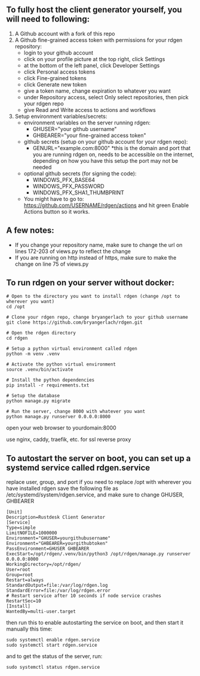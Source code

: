 ## To fully host the client generator yourself, you will need to following:

1. A Github account with a fork of this repo  
2. A Github fine-grained access token with permissions for your rdgen
   repository:
    * login to your github account  
    * click on your profile picture at the top right, click Settings  
    * at the bottom of the left panel, click Developer Settings  
    * click Personal access tokens  
    * click Fine-grained tokens  
    * click Generate new token  
    * give a token name, change expiration to whatever you want  
    * under Repository access, select Only select repositories, then pick your
      rdgen repo  
    * give Read and Write access to actions and workflows  
3. Setup environment variables/secrets:
    * environment variables on the server running rdgen:  
        * GHUSER="your github username"  
        * GHBEARER="your fine-grained access token"  
    * github secrets (setup on your github account for your rdgen repo):  
        * GENURL="example.com:8000"  *this is the domain and port that you are
          running rdgen on, needs to be accessible on the internet, depending
          on how you have this setup the port may not be needed  
    * optional github secrets (for signing the code):  
        * WINDOWS_PFX_BASE64  
        * WINDOWS_PFX_PASSWORD  
        * WINDOWS_PFX_SHA1_THUMBPRINT  
    * You might have to go to: https://github.com/USERNAME/rdgen/actions and hit green Enable Actions button so it works.

## A few notes:

* If you change your repository name, make sure to change the url on lines
  172-203 of views.py to reflect the change
* If you are running on http instead of https, make sure to make the change on
  line 75 of views.py
  
## To run rdgen on your server without docker:  

```
# Open to the directory you want to install rdgen (change /opt to wherever you want)  
cd /opt

# Clone your rdgen repo, change bryangerlach to your github username
git clone https://github.com/bryangerlach/rdgen.git

# Open the rdgen directory
cd rdgen

# Setup a python virtual environment called rdgen
python -m venv .venv

# Activate the python virtual environment 
source .venv/bin/activate

# Install the python dependencies
pip install -r requirements.txt

# Setup the database
python manage.py migrate

# Run the server, change 8000 with whatever you want
python manage.py runserver 0.0.0.0:8000
```

open your web browser to yourdomain:8000

use nginx, caddy, traefik, etc. for ssl reverse proxy

## To autostart the server on boot, you can set up a systemd service called rdgen.service

replace user, group, and port if you need to  replace /opt with wherever you
have installed rdgen  save the following file as
/etc/systemd/system/rdgen.service, and make sure to change GHUSER, GHBEARER

```
[Unit]
Description=Rustdesk Client Generator
[Service]
Type=simple
LimitNOFILE=1000000
Environment="GHUSER=yourgithubusername"
Environment="GHBEARER=yourgithubtoken"
PassEnvironment=GHUSER GHBEARER
ExecStart=/opt/rdgen/.venv/bin/python3 /opt/rdgen/manage.py runserver 0.0.0.0:8000
WorkingDirectory=/opt/rdgen/
User=root
Group=root
Restart=always
StandardOutput=file:/var/log/rdgen.log
StandardError=file:/var/log/rdgen.error
# Restart service after 10 seconds if node service crashes
RestartSec=10
[Install]
WantedBy=multi-user.target
```

then run this to enable autostarting the service on boot, and then start it
manually this time:

```
sudo systemctl enable rdgen.service
sudo systemctl start rdgen.service
```
and to get the status of the server, run:
```
sudo systemctl status rdgen.service
```

